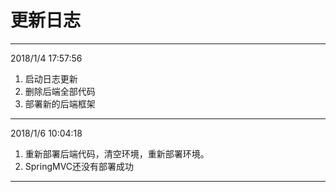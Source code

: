 # 更新日志

---
2018/1/4 17:57:56 

1. 启动日志更新
2. 删除后端全部代码
3. 部署新的后端框架

---
2018/1/6 10:04:18 

1. 重新部署后端代码，清空环境，重新部署环境。
2. SpringMVC还没有部署成功

---